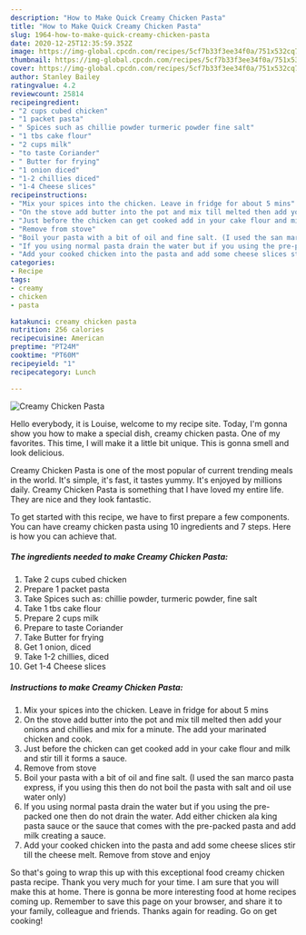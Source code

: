 ```yaml
---
description: "How to Make Quick Creamy Chicken Pasta"
title: "How to Make Quick Creamy Chicken Pasta"
slug: 1964-how-to-make-quick-creamy-chicken-pasta
date: 2020-12-25T12:35:59.352Z
image: https://img-global.cpcdn.com/recipes/5cf7b33f3ee34f0a/751x532cq70/creamy-chicken-pasta-recipe-main-photo.jpg
thumbnail: https://img-global.cpcdn.com/recipes/5cf7b33f3ee34f0a/751x532cq70/creamy-chicken-pasta-recipe-main-photo.jpg
cover: https://img-global.cpcdn.com/recipes/5cf7b33f3ee34f0a/751x532cq70/creamy-chicken-pasta-recipe-main-photo.jpg
author: Stanley Bailey
ratingvalue: 4.2
reviewcount: 25814
recipeingredient:
- "2 cups cubed chicken"
- "1 packet pasta"
- " Spices such as chillie powder turmeric powder fine salt"
- "1 tbs cake flour"
- "2 cups milk"
- "to taste Coriander"
- " Butter for frying"
- "1 onion diced"
- "1-2 chillies diced"
- "1-4 Cheese slices"
recipeinstructions:
- "Mix your spices into the chicken. Leave in fridge for about 5 mins"
- "On the stove add butter into the pot and mix till melted then add your onions and chillies and mix for a minute. The add your marinated chicken and cook."
- "Just before the chicken can get cooked add in your cake flour and milk and stir till it forms a sauce."
- "Remove from stove"
- "Boil your pasta with a bit of oil and fine salt. (I used the san marco pasta express, if you using this then do not boil the pasta with salt and oil use water only)"
- "If you using normal pasta drain the water but if you using the pre-packed one then do not drain the water. Add either chicken ala king pasta sauce or the sauce that comes with the pre-packed pasta and add milk creating a sauce."
- "Add your cooked chicken into the pasta and add some cheese slices stir till the cheese melt. Remove from stove and enjoy"
categories:
- Recipe
tags:
- creamy
- chicken
- pasta

katakunci: creamy chicken pasta 
nutrition: 256 calories
recipecuisine: American
preptime: "PT24M"
cooktime: "PT60M"
recipeyield: "1"
recipecategory: Lunch

---
```



![Creamy Chicken Pasta](https://img-global.cpcdn.com/recipes/5cf7b33f3ee34f0a/751x532cq70/creamy-chicken-pasta-recipe-main-photo.jpg)

Hello everybody, it is Louise, welcome to my recipe site. Today, I'm gonna show you how to make a special dish, creamy chicken pasta. One of my favorites. This time, I will make it a little bit unique. This is gonna smell and look delicious.

Creamy Chicken Pasta is one of the most popular of current trending meals in the world. It's simple, it's fast, it tastes yummy. It's enjoyed by millions daily. Creamy Chicken Pasta is something that I have loved my entire life. They are nice and they look fantastic.




To get started with this recipe, we have to first prepare a few components. You can have creamy chicken pasta using 10 ingredients and 7 steps. Here is how you can achieve that.

<!--inarticleads1-->

##### The ingredients needed to make Creamy Chicken Pasta:

1. Take 2 cups cubed chicken
1. Prepare 1 packet pasta
1. Take  Spices such as: chillie powder, turmeric powder, fine salt
1. Take 1 tbs cake flour
1. Prepare 2 cups milk
1. Prepare to taste Coriander
1. Take  Butter for frying
1. Get 1 onion, diced
1. Take 1-2 chillies, diced
1. Get 1-4 Cheese slices




<!--inarticleads2-->

##### Instructions to make Creamy Chicken Pasta:

1. Mix your spices into the chicken. Leave in fridge for about 5 mins
1. On the stove add butter into the pot and mix till melted then add your onions and chillies and mix for a minute. The add your marinated chicken and cook.
1. Just before the chicken can get cooked add in your cake flour and milk and stir till it forms a sauce.
1. Remove from stove
1. Boil your pasta with a bit of oil and fine salt. (I used the san marco pasta express, if you using this then do not boil the pasta with salt and oil use water only)
1. If you using normal pasta drain the water but if you using the pre-packed one then do not drain the water. Add either chicken ala king pasta sauce or the sauce that comes with the pre-packed pasta and add milk creating a sauce.
1. Add your cooked chicken into the pasta and add some cheese slices stir till the cheese melt. Remove from stove and enjoy




So that's going to wrap this up with this exceptional food creamy chicken pasta recipe. Thank you very much for your time. I am sure that you will make this at home. There is gonna be more interesting food at home recipes coming up. Remember to save this page on your browser, and share it to your family, colleague and friends. Thanks again for reading. Go on get cooking!
